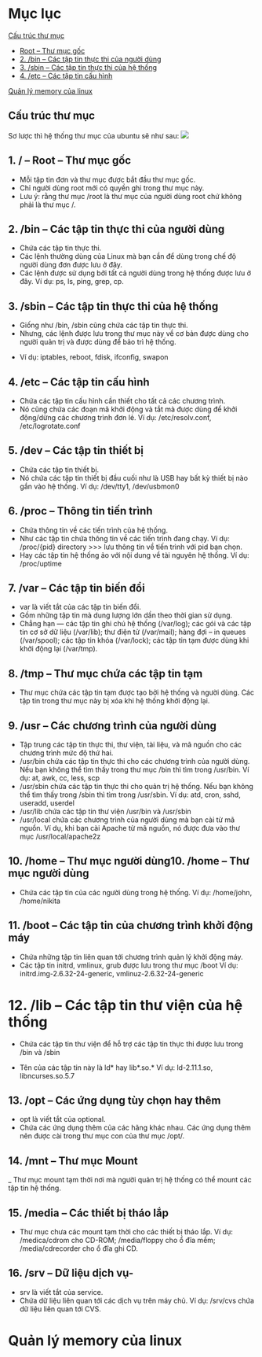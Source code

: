  # Mục lục
[Cấu trúc thư mục](#cấu-trúc-thư-mục)
- [Root – Thư mục gốc](#1---root--thư-mục-gốc)
- [2. /bin – Các tập tin thực thi của người dùng](#2-bin--các-tập-tin-thực-thi-của-người-dùng)
- [3. /sbin – Các tập tin thực thi của hệ thống](#3-sbin--các-tập-tin-thực-thi-của-hệ-thống)
- [4. /etc – Các tập tin cấu hình](#4-etc--các-tập-tin-cấu-hình)

[Quản lý memory của linux](#quản-lý-memory-của-linux)


 
 ## Cấu trúc thư mục
 
 Sơ lược thì hệ thống thư mục của ubuntu sẽ như sau:
 ![](file:///C:/Users/User/Pictures/%E1%BA%A3nh%20linux/treelinux.webp)
 
 ## 1. / – Root – Thư mục gốc
 
 + Mỗi tập tin đơn và thư mục được bắt đầu thư mục gốc.
+ Chỉ người dùng root mới có quyền ghi trong thư mục này.
+ Lưu ý: rằng thư mục /root là thư mục của người dùng root chứ không phải là thư mục /.

## 2. /bin – Các tập tin thực thi của người dùng
+ Chứa các tập tin thực thi.
+ Các lệnh thường dùng của Linux mà bạn cần để dùng trong chế độ người dùng đơn được lưu ở đây.
+ Các lệnh được sử dụng bởi tất cả người dùng trong hệ thống được lưu ở đây.
Ví dụ: ps, ls, ping, grep, cp.

## 3. /sbin – Các tập tin thực thi của hệ thống
+ Giống như /bin, /sbin cũng chứa các tập tin thực thi.
+ Nhưng, các lệnh được lưu trong thư mục này về cơ bản được dùng cho người quản trị và được dùng để bảo trì hệ thống.
* Ví dụ: iptables, reboot, fdisk, ifconfig, swapon

## 4. /etc – Các tập tin cấu hình
+ Chứa các tập tin cấu hình cần thiết cho tất cả các chương trình.
+ Nó cũng chứa các đoạn mã khởi động và tắt mà được dùng để khởi động/dừng các chương trình đơn lẻ.
Ví dụ: /etc/resolv.conf, /etc/logrotate.conf

## 5. /dev – Các tập tin thiết bị
+ Chứa các tập tin thiết bị.
+ Nó chứa các tập tin thiết bị đầu cuối như là USB hay bất kỳ thiết bị nào gắn vào hệ thống.
Ví dụ: /dev/tty1, /dev/usbmon0

## 6. /proc – Thông tin tiến trình

+ Chứa thông tin về các tiến trình của hệ thống.
+ Như các tập tin chứa thông tin về các tiến trình đang chạy. Ví dụ: /proc/{pid} directory >>> lưu thông tin về tiến trình với pid bạn chọn.
+ Hay các tập tin hệ thống ảo với nội dung về tài nguyên hệ thống. Ví dụ: /proc/uptime

## 7. /var – Các tập tin biến đổi
+ var là viết tắt của các tập tin biến đổi.
+ Gồm những tập tin mà dung lượng lớn dần theo thời gian sử dụng.
+ Chẳng hạn — các tập tin ghi chú hệ thống (/var/log); các gói và các tập tin cơ sở dữ liệu (/var/lib); thư điện tử (/var/mail); hàng đợi – in queues (/var/spool); các tập tin khóa (/var/lock); các tập tin tạm được dùng khi khởi động lại (/var/tmp). 

## 8. /tmp – Thư mục chứa các tập tin tạm
+ Thư mục chứa các tập tin tạm được tạo bởi hệ thống và người dùng.
Các tập tin trong thư mục này bị xóa khi hệ thống khởi động lại.

## 9. /usr – Các chương trình của người dùng
+ Tập trung các tập tin thực thi, thư viện, tài liệu, và mã nguồn cho các chương trình mức độ thứ hai.
+ /usr/bin chứa các tập tin thực thi cho các chương trình của người dùng. Nếu bạn không thể tìm thấy trong thư mục /bin thì tìm trong /usr/bin. Ví dụ: at, awk, cc, less, scp
+ /usr/sbin chứa các tập tin thực thi cho quản trị hệ thống. Nếu bạn không thể tìm thấy trong /sbin thì tìm trong /usr/sbin. Ví dụ: atd, cron, sshd, useradd, userdel
+ /usr/lib chứa các tập tin thư viện /usr/bin và /usr/sbin
+ /usr/local chứa các chương trình của người dùng mà bạn cài từ mã nguồn. Ví dụ, khi bạn cài Apache từ mã nguồn, nó được đưa vào thư mục /usr/local/apache2z

## 10. /home – Thư mục người dùng10. /home – Thư mục người dùng

+ Chứa các tập tin của các người dùng trong hệ thống.
Ví dụ: /home/john, /home/nikita

## 11. /boot – Các tập tin của chương trình khởi động máy
+ Chứa những tập tin liên quan tới chương trình quản lý khởi động máy.
+ Các tập tin initrd, vmlinux, grub được lưu trong thư mục /boot
Ví dụ: initrd.img-2.6.32-24-generic, vmlinuz-2.6.32-24-generic

# 12. /lib – Các tập tin thư viện của hệ thống
+ Chứa các tập tin thư viện để hỗ trợ các tập tin thực thi được lưu trong /bin và /sbin
- Tên của các tập tin này là ld* hay lib*.so.*
Ví dụ: ld-2.11.1.so, libncurses.so.5.7

## 13. /opt – Các ứng dụng tùy chọn hay thêm

- opt là viết tắt của optional.
- Chứa các ứng dụng thêm của các hãng khác nhau.
Các ứng dụng thêm nên được cài trong thư mục con của thư mục /opt/.

## 14. /mnt – Thư mục Mount
_ Thư mục mount tạm thời nơi mà người quản trị hệ thống có thể mount các tập tin hệ thống.

## 15. /media – Các thiết bị tháo lắp
- Thư mục chưa các mount tạm thời cho các thiết bị tháo lắp.
Ví dụ: /medica/cdrom cho CD-ROM; /media/floppy cho ổ đĩa mềm; /media/cdrecorder cho ổ đĩa ghi CD.

## 16. /srv – Dữ liệu dịch vụ-
- srv là viết tắt của service.
- Chứa dữ liệu liên quan tới các dịch vụ trên máy chủ.
Ví dụ: /srv/cvs chứa dữ liệu liên quan tới CVS.


# Quản lý memory của linux




